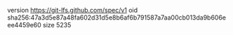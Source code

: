 version https://git-lfs.github.com/spec/v1
oid sha256:47a3d5e87a48fa602d31d5e8b6af6b791587a7aa00cb013da9b606eee4459e60
size 5235
